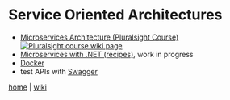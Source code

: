 # Service Oriented Architectures

+ [Microservices Architecture (Pluralsight Course)](./usvc/Microservices-Architecture.md)
[![Pluralsight course wiki page](https://img.shields.io/badge/Pluralsight-wiki-red.svg)](./usvc/Microservices-Architecture.md)
+ [Microservices with .NET (recipes)](./usvc/Microservices-with-.NET.md), work in progress
+ [Docker](./usvc/Docker.md)
+ test APIs with [Swagger](./usvc/Swagger.md)


[home](README.md) 
| 
[wiki](https://github.com/illegitimis/Tutorial/wiki) 
